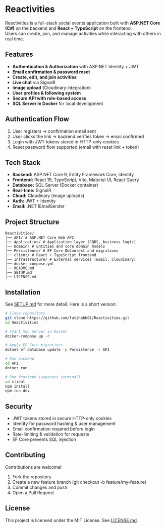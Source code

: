# Reactivities

Reactivities is a full-stack social events application built with **ASP.NET Core (C#)** on the backend and **React + TypeScript** on the frontend.  
Users can create, join, and manage activities while interacting with others in real time.

## Features

- **Authentication & Authorization** with ASP.NET Identity + JWT
- **Email confirmation & password reset**
- **Create, edit, and join activities**
- **Live chat** via SignalR
- **Image upload** (Cloudinary integration)
- **User profiles & following system**
- **Secure API with role-based access**
- **SQL Server in Docker** for local development

## Authentication Flow

1. User registers → confirmation email sent  
2. User clicks the link → backend verifies token → email confirmed  
3. Login with JWT tokens stored in HTTP-only cookies  
4. Reset password flow supported (email with reset link + token)

## Tech Stack

- **Backend:** ASP.NET Core 9, Entity Framework Core, Identity
- **Frontend:** React 19, TypeScript, Vite, Material UI, React Query
- **Database:** SQL Server (Docker container)
- **Real-time:** SignalR
- **Cloud:** Cloudinary (image uploads)
- **Auth:** JWT + Identity
- **Email:** .NET IEmailSender

## Project Structure
``` 
Reactivities/
│── API/ # ASP.NET Core Web API
│── Application/ # Application layer (CQRS, business logic)
│── Domain/ # Entities and core domain models
│── Persistence/ # EF Core DbContext and migrations
│── client/ # React + TypeScript frontend
│── Infrastructure/ # External services (Email, Cloudinary)
│── docker-compose.yml
│── README.md
│── SETUP.md
│── LICENSE.md
```

## Installation

See [SETUP.md](SETUP.md) for more detail. Here is a short version:

```bash
# Clone repository
git clone https://github.com/fatihakb01/Reactivities.git
cd Reactivities

# Start SQL Server in Docker
docker-compose up -d

# Apply EF Core migrations
dotnet ef database update -p Persistence -s API

# Run backend
cd API
dotnet run

# Run frontend (seperate terminal)
cd client
npm install
npm run dev

```

## Security
- JWT tokens stored in secure HTTP-only cookies
- Identity for password hashing & user management
- Email confirmation required before login
- Rate-limiting & validation for requests
- EF Core prevents SQL injection

## Contributing

Contributions are welcome!
1. Fork the repository
2. Create a new feature branch (git checkout -b feature/my-feature)
3. Commit changes and push
4. Open a Pull Request

## License

This project is licensed under the MIT License. 
See [LICENSE.md](./docs/LICENSE.md).
